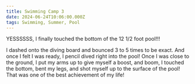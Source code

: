 ```yaml
---
title: Swimming Camp 3
date: 2024-06-24T10:06:00.000Z
tags: Swimming, Summer, Pool
---
```

YESSSSSS, I finally touched the bottom of the  12 1/2 foot pool!!! 

I dashed onto the diving board and bounced 3 to 5 times to be exact. And once I felt I was ready, I pencil dived right into the pool! Once I was close to the ground, I put my arms up to give myself a boost, and boom, I touched the bottom, bent my legs, and shot myself up to the surface of the pool! That was one of the best achievement of my life!
